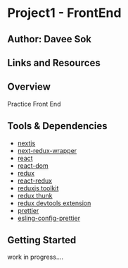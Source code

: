 # Project1 - FrontEnd

## Author: Davee Sok

## Links and Resources

## Overview

Practice Front End

## Tools & Dependencies

- [nextjs](https://nextjs.org/docs/getting-started)
- [next-redux-wrapper](https://github.com/kirill-konshin/next-redux-wrapper)
- [react](https://reactjs.org/docs/getting-started.html)
- [react-dom](https://reactjs.org/docs/getting-started.html)
- [redux](https://redux.js.org/introduction/getting-started)
- [react-redux](https://react-redux.js.org/introduction/getting-started)
- [reduxjs toolkit](https://redux-toolkit.js.org/introduction/getting-started)
- [redux thunk](https://redux-toolkit.js.org/introduction/getting-started)
- [redux devtools extension](https://redux-toolkit.js.org/introduction/getting-started)
- [prettier](https://prettier.io/docs/en/install.html)
- [esling-config-prettier](https://github.com/prettier/eslint-config-prettier#installation)

## Getting Started

work in progress....
